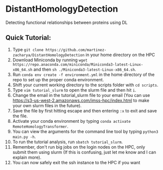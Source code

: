 # DistantHomologyDetection
Detecting functional relationships between proteins using DL

## Quick Tutorial:

1. Type ```git clone https://github.com/martinez-zacharya/DistantHomologyDetection``` in your home directory on the HPC
3. Download Miniconda by running ```wget https://repo.anaconda.com/miniconda/Miniconda3-latest-Linux-x86_64.sh``` and then ```sh ./Miniconda3-latest-Linux-x86_64.sh```.
4. Run ```conda env create -f environment.yml``` in the home directory of the repo to set up the proper conda environment.
5. Shift your current working directory to the scripts folder with ```cd scripts```.
6. Type ```vim tutorial_slurm``` to open the slurm file and then hit ```i```.
7. Change the email in the tutorial_slurm file to your email (You can use https://s3-us-west-2.amazonaws.com/imss-hpc/index.html to make your own slurm files in the future).
8. Save the file by first hitting escape and then entering ```:x``` to exit and save the file. 
9. Activate your conda environment by typing ```conda activate RemoteHomologyTransformer```.
10. You can view the arguments for the command line tool by typing ```python3 main.py -h```.
11. To run the tutorial analysis, run ```sbatch tutorial_slurm```.
12. Remember, don't run big jobs on the login nodes on the HPC, only submit them using slurm (If this is confusing, just let me know and I can explain more).
13. You can now safely exit the ssh instance to the HPC if you want
